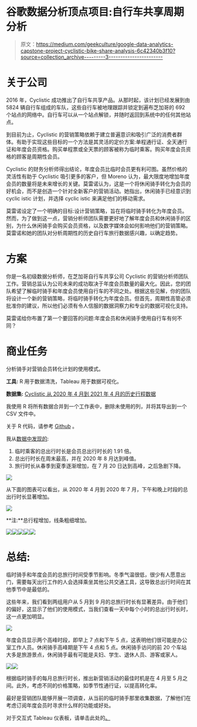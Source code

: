 # 谷歌数据分析顶点项目:自行车共享周期分析

> 原文：<https://medium.com/geekculture/google-data-analytics-capstone-project-cyclistic-bike-share-analysis-6c42340b3f10?source=collection_archive---------3----------------------->

# 关于公司

2016 年，Cyclistic 成功推出了自行车共享产品。从那时起，该计划已经发展到由 5824 辆自行车组成的车队，这些自行车被地理跟踪并锁定到遍布芝加哥的 692 个站点的网络中。自行车可以从一个站点解锁，并随时返回到系统中的任何其他站点。

到目前为止，Cyclistic 的营销策略依赖于建立普遍意识和吸引广泛的消费者群体。有助于实现这些目标的一个方法是其灵活的定价方案:单程通行证、全天通行证和年度会员资格。购买单程票或全天票的顾客被称为临时乘客。购买年度会员资格的顾客是周期性会员。

Cyclistic 的财务分析师得出结论，年度会员比临时会员更有利可图。虽然价格的灵活性有助于 Cyclistic 吸引更多的客户，但 Moreno 认为，最大限度地增加年度会员的数量将是未来增长的关键。莫雷诺认为，这是一个将休闲骑手转化为会员的好机会，而不是创造一个针对全新客户的营销活动。她指出，休闲骑手已经意识到 cyclic istic 计划，并选择 cyclic istic 来满足他们的移动需求。

莫雷诺设定了一个明确的目标:设计营销策略，旨在将临时骑手转化为年度会员。然而，为了做到这一点，营销分析师团队需要更好地了解年度会员和休闲骑手的区别，为什么休闲骑手会购买会员资格，以及数字媒体会如何影响他们的营销策略。莫雷诺和她的团队对分析周期性的历史自行车旅行数据感兴趣，以确定趋势。

# 方案

你是一名初级数据分析师，在芝加哥自行车共享公司 Cyclistic 的营销分析师团队工作。营销总监认为公司未来的成功取决于年度会员数量的最大化。因此，您的团队希望了解临时骑手和年度会员使用自行车的不同之处。根据这些见解，你的团队将设计一个新的营销策略，将临时骑手转化为年度会员。但首先，周期性高管必须批准你的建议，所以他们必须有令人信服的数据洞察力和专业的数据可视化支持。

莫雷诺给你布置了第一个要回答的问题:年度会员和休闲骑手使用自行车有何不同？

# 商业任务

分析骑手对营销会员转化计划的使用模式。

**工具:** R 用于数据清洗，Tableau 用于数据可视化。

**数据集:** [Cyclistic 从 2020 年 4 月到 2021 年 4 月的历史行程数据](https://divvy-tripdata.s3.amazonaws.com/index.html)

我使用 R 将所有数据合并到一个工作表中，删除未使用的列，并将其导出到一个 CSV 文件中。

关于 R 代码，请参考 [Github](https://github.com/HockChong/Google-Data-Analytics-Capstone-Project-Cyclistic-bike-share-analysis/blob/main/Data%20Cleaning%20Process%20-%20R.pdf) 。

我从[数据中发现的](https://divvy-tripdata.s3.amazonaws.com/index.html):

1.  临时乘客的总出行时长是会员总出行时长的 1.91 倍。
2.  总出行时长在周末最高，并在 2020 年 8 月达到峰值。
3.  旅行时长从春季到夏季逐渐增加，在 7 月 20 日达到高峰，之后急剧下降。

![](img/09c6d27e85a77d7dfc0df7016cd1066b.png)

从下面的图表可以看出，从 2020 年 4 月到 2020 年 7 月，下午和晚上时段的总出行时长显著增加。

![](img/9d1332ebd00623ae40fcfa04b5f1553a.png)

**注:**总行程增加，线条粗细增加。

![](img/13e5b89a2f4a1022d9ce7771fe2b6093.png)![](img/d220cd6aee6c9dc9dd130430d2f5d488.png)![](img/5a51ac5e0ecaa3d1189d83f50a9bf904.png)![](img/c64a0b21051b5eb2bb7c21337f68a26f.png)![](img/4864f293a6ad9c5fec8fadc884071295.png)

# **总结:**

临时骑手和年度会员的总旅行时间受季节影响。冬季气温很低，很少有人愿意出门，需要每天出行工作的人会选择乘坐其他公共交通工具，这导致总出行时间在其他季节中是最低的。

这些年来，我们看到两组用户从 5 月到 9 月的总旅行时长有显著差异。由于他们的偏好，这显示了他们的使用模式，当我们查看一天中每个小时的总出行时长时，这一点更加明显。

![](img/df70b595eb7d8d3fa9ea1843add16530.png)

年度会员显示两个高峰时段，即早上 7 点和下午 5 点，这表明他们很可能是办公室工作人员。休闲骑手高峰期是下午 4 点和 5 点。休闲骑手访问的前 20 个车站大多是旅游景点，休闲骑手最有可能是夫妇、学生、退休人员、游客或家人。

![](img/09586ba1b868e88c0017cecc1e7facef.png)![](img/5df7a889c63d911b591578a129695e1a.png)

根据临时骑手的每月总旅行时长，推出新营销活动的最佳时机是在 4 月至 5 月之间。此外，考虑不同的价格策略，如季节性通行证，以提高转化率。

最好是营销团队能够开展一项调查，从当前的临时骑手那里收集数据，了解他们在考虑订阅年度会员时寻求什么样的功能或好处。

对于交互式 Tableau 仪表板，请单击此处的[。](https://public.tableau.com/app/profile/hockchong/viz/GoogleDataAnalyticsCapstoneProjectCyclisticbike-shareanalysis/Cyclisticbike-shareanalysis)